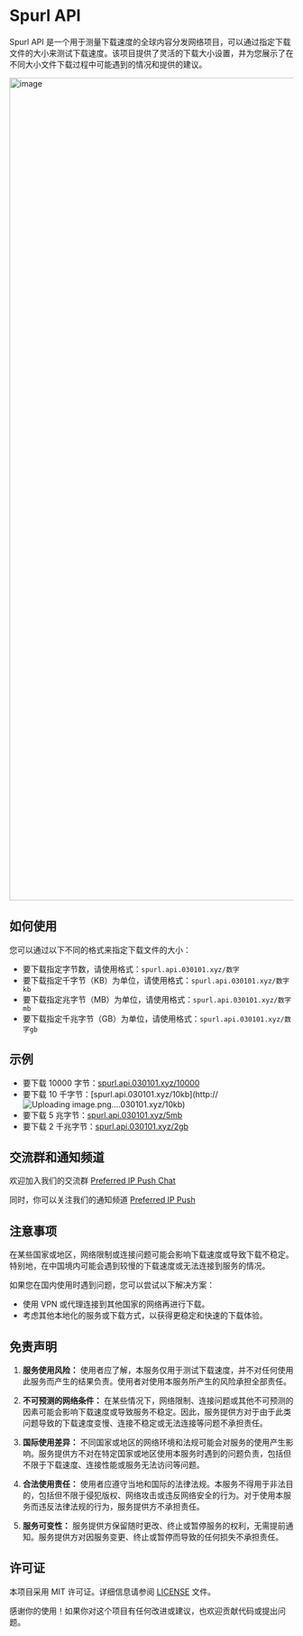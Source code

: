 # Spurl API

Spurl API 是一个用于测量下载速度的全球内容分发网络项目，可以通过指定下载文件的大小来测试下载速度。该项目提供了灵活的下载大小设置，并为您展示了在不同大小文件下载过程中可能遇到的情况和提供的建议。

<img width="1459" alt="image" src="https://github.com/ymyuuu/SpeedURL/assets/135582157/f045afdc-0d36-4768-ab2c-a7cc753e5c97">


## 如何使用

您可以通过以下不同的格式来指定下载文件的大小：

- 要下载指定字节数，请使用格式：`spurl.api.030101.xyz/数字`
- 要下载指定千字节（KB）为单位，请使用格式：`spurl.api.030101.xyz/数字kb`
- 要下载指定兆字节（MB）为单位，请使用格式：`spurl.api.030101.xyz/数字mb`
- 要下载指定千兆字节（GB）为单位，请使用格式：`spurl.api.030101.xyz/数字gb`

## 示例

- 要下载 10000 字节：[spurl.api.030101.xyz/10000](http://spurl.api.030101.xyz/10000)
- 要下载 10 千字节：[spurl.api.030101.xyz/10kb](http://![Uploading image.png…]().030101.xyz/10kb)
- 要下载 5 兆字节：[spurl.api.030101.xyz/5mb](http://spurl.api.030101.xyz/5mb)
- 要下载 2 千兆字节：[spurl.api.030101.xyz/2gb](http://spurl.api.030101.xyz/2gb)

## 交流群和通知频道

欢迎加入我们的交流群 [Preferred IP Push Chat](https://t.me/Preferred_IP_Push_Chat)

同时，你可以关注我们的通知频道 [Preferred IP Push](https://t.me/Preferred_IP_Push)

## 注意事项

在某些国家或地区，网络限制或连接问题可能会影响下载速度或导致下载不稳定。特别地，在中国境内可能会遇到较慢的下载速度或无法连接到服务的情况。

如果您在国内使用时遇到问题，您可以尝试以下解决方案：

- 使用 VPN 或代理连接到其他国家的网络再进行下载。
- 考虑其他本地化的服务或下载方式，以获得更稳定和快速的下载体验。

## 免责声明

1. **服务使用风险：** 使用者应了解，本服务仅用于测试下载速度，并不对任何使用此服务而产生的结果负责。使用者对使用本服务所产生的风险承担全部责任。

2. **不可预测的网络条件：** 在某些情况下，网络限制、连接问题或其他不可预测的因素可能会影响下载速度或导致服务不稳定。因此，服务提供方对于由于此类问题导致的下载速度变慢、连接不稳定或无法连接等问题不承担责任。

3. **国际使用差异：** 不同国家或地区的网络环境和法规可能会对服务的使用产生影响。服务提供方不对在特定国家或地区使用本服务时遇到的问题负责，包括但不限于下载速度、连接性能或服务无法访问等问题。

4. **合法使用责任：** 使用者应遵守当地和国际的法律法规。本服务不得用于非法目的，包括但不限于侵犯版权、网络攻击或违反网络安全的行为。对于使用本服务而违反法律法规的行为，服务提供方不承担责任。

5. **服务可变性：** 服务提供方保留随时更改、终止或暂停服务的权利，无需提前通知。服务提供方对因服务变更、终止或暂停而导致的任何损失不承担责任。


## 许可证

本项目采用 MIT 许可证。详细信息请参阅 [LICENSE](LICENSE) 文件。

感谢你的使用！如果你对这个项目有任何改进或建议，也欢迎贡献代码或提出问题。
